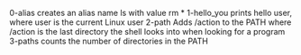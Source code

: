 0-alias creates an alias name ls with value rm * 
1-hello_you prints hello user, where user is the current Linux user
2-path Adds /action to the PATH where /action is the last directory the shell looks into when looking for a program
3-paths counts the number of directories in the PATH
